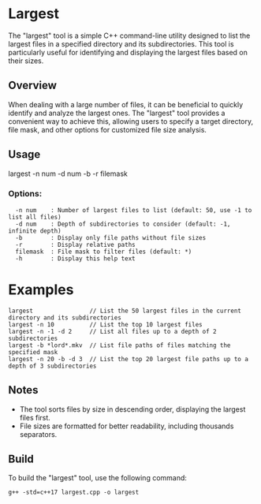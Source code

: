 # Largest

The "largest" tool is a simple C++ command-line utility designed to list the largest files in a specified directory and its subdirectories. This tool is particularly useful for identifying and displaying the largest files based on their sizes.

## Overview

When dealing with a large number of files, it can be beneficial to quickly identify and analyze the largest ones. The "largest" tool provides a convenient way to achieve this, allowing users to specify a target directory, file mask, and other options for customized file size analysis.

## Usage

largest -n num -d num -b -r filemask
### Options:
```plaintext
  -n num    : Number of largest files to list (default: 50, use -1 to list all files)
  -d num    : Depth of subdirectories to consider (default: -1, infinite depth)      
  -b        : Display only file paths without file sizes
  -r        : Display relative paths
  filemask  : File mask to filter files (default: *)
  -h        : Display this help text
```

# Examples
```plaintext
largest                // List the 50 largest files in the current directory and its subdirectories
largest -n 10          // List the top 10 largest files
largest -n -1 -d 2     // List all files up to a depth of 2 subdirectories
largest -b *lord*.mkv  // List file paths of files matching the specified mask
largest -n 20 -b -d 3  // List the top 20 largest file paths up to a depth of 3 subdirectories
```
## Notes
* The tool sorts files by size in descending order, displaying the largest files first.
* File sizes are formatted for better readability, including thousands separators.
## Build
To build the "largest" tool, use the following command:

```plaintext
g++ -std=c++17 largest.cpp -o largest
```